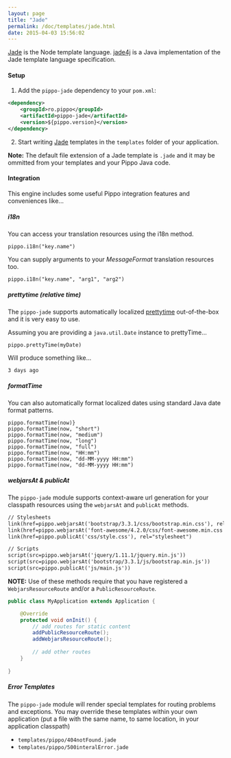 ```yaml
---
layout: page
title: "Jade"
permalink: /doc/templates/jade.html
date: 2015-04-03 15:56:02
---
```


[Jade][jade] is the Node template language. [jade4j][jade4j] is a Java implementation of the Jade template language specification.

#### Setup

1) Add the `pippo-jade` dependency to your `pom.xml`:

```xml
<dependency>
    <groupId>ro.pippo</groupId>
    <artifactId>pippo-jade</artifactId>
    <version>${pippo.version}</version>
</dependency>
```

2)  Start writing [Jade][jade] templates in the `templates` folder of your application.  

**Note:** The default file extension of a Jade template is `.jade` and it may be ommitted from your templates and your Pippo Java code.

#### Integration

This engine includes some useful Pippo integration features and conveniences like... 

##### i18n

You can access your translation resources using the i18n method.

```
pippo.i18n("key.name")
```

You can supply arguments to your *MessageFormat* translation resources too.

```
pippo.i18n("key.name", "arg1", "arg2")
```

##### prettytime (relative time)

The `pippo-jade` supports automatically localized [prettytime][prettytime] out-of-the-box and it is very easy to use.

Assuming you are providing a `java.util.Date` instance to prettyTime...

```
pippo.prettyTime(myDate)
```

Will produce something like...

```
3 days ago
```

##### formatTime

You can also automatically format localized dates using standard Java date format patterns.

```
pippo.formatTime(now)}
pippo.formatTime(now, "short")
pippo.formatTime(now, "medium")
pippo.formatTime(now, "long")
pippo.formatTime(now, "full")
pippo.formatTime(now, "HH:mm")
pippo.formatTime(now, "dd-MM-yyyy HH:mm")
pippo.formatTime(now, "dd-MM-yyyy HH:mm")
```

##### webjarsAt & publicAt

The `pippo-jade` module supports context-aware url generation for your classpath resources using the `webjarsAt` and `publicAt` methods.

```html
// Stylesheets
link(href=pippo.webjarsAt('bootstrap/3.3.1/css/bootstrap.min.css'), rel="stylesheet")
link(href=pippo.webjarsAt('font-awesome/4.2.0/css/font-awesome.min.css'), rel="stylesheet")
link(href=pippo.publicAt('css/style.css'), rel="stylesheet")

// Scripts
script(src=pippo.webjarsAt('jquery/1.11.1/jquery.min.js'))
script(src=pippo.webjarsAt('bootstrap/3.3.1/js/bootstrap.min.js'))
script(src=pippo.publicAt('js/main.js'))
```

**NOTE:** Use of these methods require that you have registered a `WebjarsResourceRoute` and/or a `PublicResourceRoute`.

```java
public class MyApplication extends Application {

    @Override
    protected void onInit() {
        // add routes for static content
        addPublicResourceRoute();
        addWebjarsResourceRoute();
        
        // add other routes
    }
    
}
```

##### Error Templates

The `pippo-jade` module will render special templates for routing problems and exceptions. 
You may override these templates within your own application (put a file with the same name, to same location, in your application classpath)

- `templates/pippo/404notFound.jade`
- `templates/pippo/500interalError.jade`

[jade]: http://jade-lang.com
[jade4j]: https://github.com/neuland/jade4j
[prettytime]: http://ocpsoft.org/prettytime
